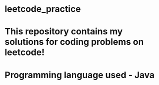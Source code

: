 # leetcode_practice

# This repository contains my solutions for coding problems on leetcode!
# Programming language used - Java
